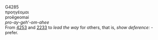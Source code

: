 G4285  
προηγέομαι  
proēgeomai  
*pro-ay-geh‘-om-ahee*  
From [4253](g4253) and [2233](g2233) to *lead* *the* *way* for others,
that is, *show* *deference:* - prefer.  
